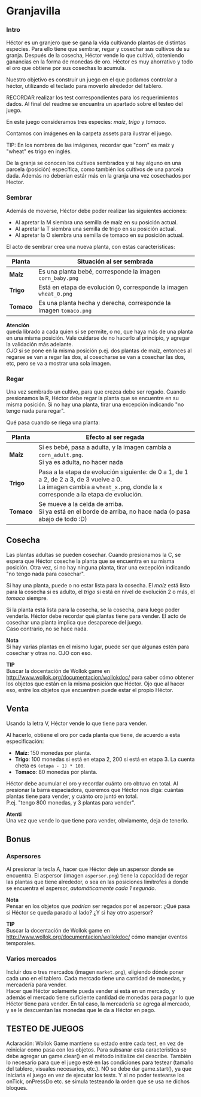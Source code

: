 # Granjavilla

### Intro
Héctor es un granjero que se gana la vida cultivando plantas de distintas especies.
Para ello tiene que sembrar, regar y cosechar sus cultivos de su granja. Después de la cosecha, Héctor vende lo que cultivó, obteniendo ganancias en la forma de monedas de oro.
Héctor es muy ahorrativo y todo el oro que obtiene por sus cosechas lo acumula.

Nuestro objetivo es construir un juego en el que podamos controlar a héctor, 
utilizando el teclado para moverlo alrededor del tablero. 

RECORDAR realizar los test correspondientes para los requerimientos dados. 
Al final del readme se encuantra un apartado sobre el testeo del juego.

En este juego consideramos tres especies: _maíz_, _trigo_ y _tomaco_. 

Contamos con imágenes en la carpeta assets para ilustrar el juego.

TIP: En los nombres de las imágenes, recordar que "corn" es maíz y "wheat" es trigo en inglés.

De la granja se conocen los cultivos sembrados y si hay alguno en una parcela (posición) específica, como también los cultivos de una parcela dada. Además no deberían estár más en la granja una vez cosechados por Hector.

### Sembrar
Además de moverse, Héctor debe poder realizar las siguientes acciones:
- Al apretar la M siembra una semilla de maíz en su posición actual.
- Al apretar la T siembra una semilla de trigo en su posición actual.
- Al apretar la O siembra una semilla de tomaco en su posición actual.

El acto de sembrar crea una nueva planta, con estas características:  

| Planta | Situación al ser sembrada |
|---|---|
| **Maíz**   | Es una planta bebé, corresponde la imagen `corn_baby.png` |
| **Trigo**  | Está en etapa de evolución 0, corresponde la imagen `wheat_0.png` |
| **Tomaco** | Es una planta hecha y derecha, corresponde la imagen `tomaco.png` | 


**Atención**  
queda librado a cada quien si se permite, o no, que haya más de una planta en una misma posición. 
Vale cuidarse de no hacerlo al principio, y agregar la validación más adelante.  
_OJO_ si se pone en la misma posición p.ej. dos plantas de maíz, entonces al regarse se van a regar las dos, al cosecharse se van a cosechar las dos, etc, pero se va a mostrar una sola imagen.


### Regar
Una vez sembrado un cultivo, para que crezca debe ser regado. 
Cuando presionamos la R, Héctor debe regar la planta que se encuentre en su misma posición.
Si no hay una planta, tirar una excepción indicando "no tengo nada para regar".

Qué pasa cuando se riega una planta: 

| Planta | Efecto al ser regada |
|---|---|
| **Maíz**   | Si es bebé, pasa a adulta, y la imagen cambia a `corn_adult.png`. <br> Si ya es adulta, no hacer nada |
| **Trigo**  | Pasa a la etapa de evolución siguiente: de 0 a 1, de 1 a 2, de 2 a 3, de 3 vuelve a 0. <br> La imagen cambia a `wheat_x.png`, donde la x corresponde a la etapa de evolución. |
| **Tomaco** | Se mueve a la celda de arriba. <br> Si ya está en el borde de arriba, no hace nada (o pasa abajo de todo :D) | 
  


## Cosecha
Las plantas adultas se pueden cosechar.
Cuando presionamos la C, se espera que Héctor coseche la planta que se encuentra en su misma posición.
Otra vez, si no hay ninguna planta, tirar una excepción indicando "no tengo nada para cosechar".

Si hay una planta, puede o no estar lista para la cosecha.
El _maíz_ está listo para la cosecha si es adulto, el _trigo_ si está en nivel de evolución 2 o más, el _tomaco_ siempre.

Si la planta está lista para la cosecha, se la cosecha, para luego poder venderla. Héctor debe recordar qué plantas tiene para vender. El acto de cosechar una planta implica que desaparece del juego.  
Caso contrario, no se hace nada.

**Nota**  
Si hay varias plantas en el mismo lugar, puede ser que algunas estén para cosechar y otras no. OJO con eso.

**TIP**  
Buscar la docentación de Wollok game en http://www.wollok.org/documentacion/wollokdoc/ 
para saber cómo obtener los objetos que están en la misma posición que Héctor.
Ojo que al hacer eso, entre los objetos que encuentren puede estar el propio Héctor.

## Venta
Usando la letra V, Héctor vende lo que tiene para vender.
   
Al hacerlo, obtiene el oro por cada planta que tiene, de acuerdo a esta especificación:
- **Maíz**: 150 monedas por planta.
- **Trigo**: 100 monedas si está en etapa 2, 200 si está en etapa 3. La cuenta cheta es `(etapa - 1) * 100`.
- **Tomaco**: 80 monedas por planta.

Héctor debe acumular el oro y recordar cuánto oro obtuvo en total. Al presionar la barra espaciadora, queremos que Héctor nos diga: cuántas plantas tiene para vender, y cuánto oro juntó en total.  
P.ej. "tengo 800 monedas, y 3 plantas para vender".

**Atenti**  
Una vez que vende lo que tiene para vender, obviamente, deja de tenerlo.

## Bonus

### Aspersores
Al presionar la tecla A, hacer que Héctor deje un aspersor donde se encuentra. El aspersor (imagen `aspersor.png`) tiene la capacidad de regar las plantas que tiene alrededor, o sea en las posiciones limítrofes a donde se encuentra el aspersor, _automáticamente cada 1 segundo_.

**Nota**  
Pensar en los objetos que _podrían_ ser regados por el aspersor: ¿Qué pasa si Héctor se queda parado al lado? ¿Y si hay otro aspersor? 

**TIP**  
Buscar la docentación de Wollok game en http://www.wollok.org/documentacion/wollokdoc/ cómo manejar eventos temporales.

### Varios mercados
Incluir dos o tres mercados (imagen `market.png`), eligiendo dónde poner cada uno en el tablero. 
Cada mercado tiene una cantidad de monedas, y mercadería para vender.  
Hacer que Héctor solamente pueda vender si está en un mercado, y además el mercado tiene suficiente cantidad de monedas para pagar lo que Héctor tiene para vender. En tal caso, la mercadería se agrega al mercado, y se le descuentan las monedas que le da a Héctor en pago.  

## TESTEO DE JUEGOS
Aclaración: Wollok Game mantiene su estado entre cada test, en vez de reiniciar como pasa con los objetos. 
Para subsanar esta caracteristica se debe  agregar un game.clear() en el método initialize del describe.
También lo necesario para que el juego esté en las condiciones para testear (tamaño del tablero, visuales necesarios, etc.).
NO se debe dar game.start(), ya que iniciaria el juego en vez de ejecutar los tests.
Y al no poder testearse los onTick, onPressDo etc. se simula testeando la orden que se usa ne dichos bloques.
